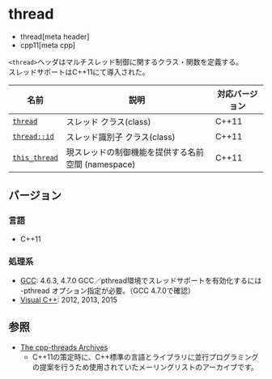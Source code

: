 # thread
* thread[meta header]
* cpp11[meta cpp]

`<thread>`ヘッダはマルチスレッド制御に関するクラス・関数を定義する。  
スレッドサポートはC++11にて導入された。


| 名前 | 説明 | 対応バージョン |
|------------------------------------------|------------------------------|-------|
| [`thread`](thread/thread.md)           | スレッド クラス(class)       | C++11 |
| [`thread::id`](thread/thread/id.md)    | スレッド識別子 クラス(class) | C++11 |
| [`this_thread`](thread/this_thread.md) | 現スレッドの制御機能を提供する名前空間 (namespace) | C++11 |


## バージョン
### 言語
- C++11

### 処理系
- [GCC](/implementation.md#gcc): 4.6.3, 4.7.0
     GCC／pthread環境でスレッドサポートを有効化するには -pthread オプション指定が必要。（GCC 4.7.0で確認）
- [Visual C++](/implementation.md#visual_cpp): 2012, 2013, 2015

## 参照
- [The cpp-threads Archives](https://www.decadent.org.uk/pipermail/cpp-threads/)
    - C++11の策定時に、C++標準の言語とライブラリに並行プログラミングの提案を行うため使用されていたメーリングリストのアーカイブです。

